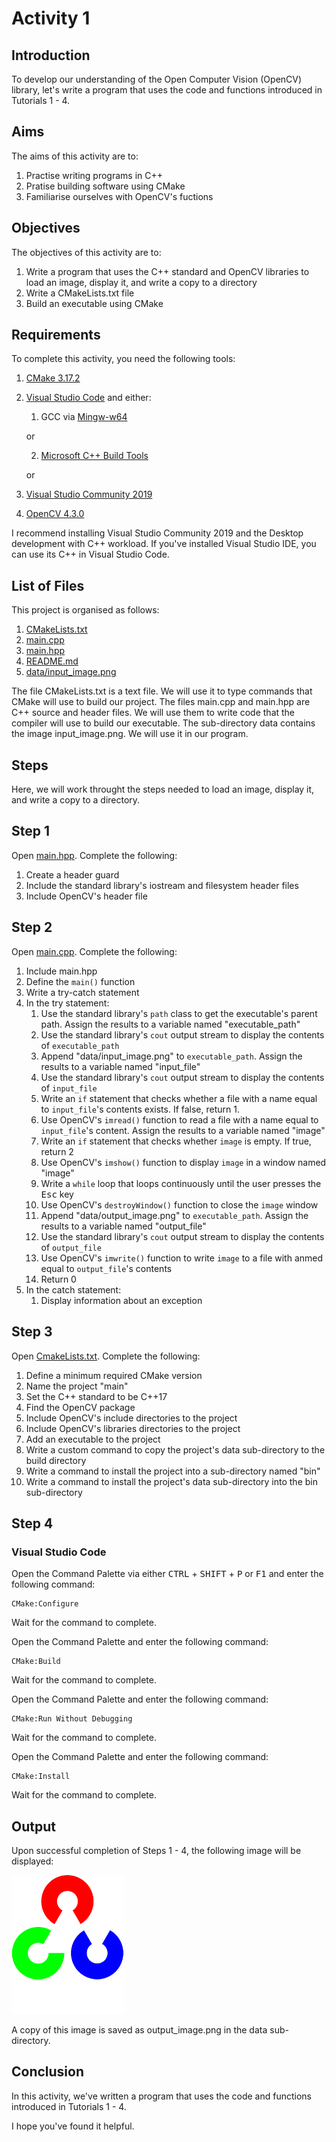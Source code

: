 # Activity 1

## Introduction

To develop our understanding of the Open Computer Vision (OpenCV) library, let's write a program that uses the code and functions introduced in Tutorials 1 - 4.

## Aims

The aims of this activity are to:

1. Practise writing programs in C++
1. Pratise building software using CMake
1. Familiarise ourselves with OpenCV's fuctions

## Objectives

The objectives of this activity are to:

1. Write a program that uses the C++ standard and OpenCV libraries to load an image, display it, and write a copy to a directory
1. Write a CMakeLists.txt file
1. Build an executable using CMake

## Requirements

To complete this activity, you need the following tools:

1. [CMake 3.17.2](https://cmake.org/)
1. [Visual Studio Code](https://code.visualstudio.com/) and either: 
    1) GCC via [Mingw-w64](http://mingw-w64.org/doku.php)
    
    or
    
    2) [Microsoft C++ Build Tools](https://visualstudio.microsoft.com/visual-cpp-build-tools/)

    or

1. [Visual Studio Community 2019](https://visualstudio.microsoft.com/vs/)
1. [OpenCV 4.3.0](https://opencv.org/)

I recommend installing Visual Studio Community 2019 and the Desktop development with C++ workload. If you've installed Visual Studio IDE, you can use its C++ in Visual Studio Code.

## List of Files

This project is organised as follows:

1. [CMakeLists.txt](CMakeLists.txt)
1. [main.cpp](main.cpp)
1. [main.hpp](main.hpp)
1. [README.md](README.md)
1. [data/input_image.png](data/input_image.png)

The file CMakeLists.txt is a text file. We will use it to type commands that CMake will use to build our project. The files main.cpp and main.hpp are C++ source and header files. We will use them to write code that the compiler will use to build our executable. The sub-directory data contains the image input_image.png. We will use it in our program.

## Steps

Here, we will work throught the steps needed to load an image, display it, and write a copy to a directory. 

## Step 1

Open [main.hpp](main.hpp). Complete the following:

1. Create a header guard
1. Include the standard library's iostream and filesystem header files
1. Include OpenCV's header file

## Step 2

Open [main.cpp](main.cpp). Complete the following:

1. Include main.hpp
1. Define the ```main()``` function
1. Write a try-catch statement
1. In the try statement:
    1. Use the standard library's `path` class to get the executable's parent path. Assign the results to a variable named "executable_path"
    1. Use the standard library's `cout` output stream to display the contents of `executable_path`
    1. Append "data/input_image.png" to `executable_path`. Assign the results to a variable named "input_file"
    1. Use the standard library's `cout` output stream to display the contents of `input_file`
    1. Write an `if` statement that checks whether a file with a name equal to `input_file`'s contents exists. If false, return 1.
    1. Use OpenCV's `imread()` function to read a file with a name equal to `input_file`'s content. Assign the results to a variable named "image"
    1. Write an `if` statement that checks whether `image` is empty. If true, return 2
    1. Use OpenCV's `imshow()` function to display `image` in a window named "image"
    1. Write a `while` loop that loops continuously until the user presses the <kbd>Esc</kbd> key
    1. Use OpenCV's `destroyWindow()` function to close the `image` window
    1. Append "data/output_image.png" to `executable_path`. Assign the results to a variable named "output_file"
    1. Use the standard library's `cout` output stream to display the contents of `output_file`
    1. Use OpenCV's `imwrite()` function to write `image` to a file with anmed equal to `output_file`'s contents
    1. Return 0
1. In the catch statement:
    1. Display information about an exception

## Step 3

Open [CmakeLists.txt](CMakeLists.txt). Complete the following:

1. Define a minimum required CMake version
1. Name the project "main"
1. Set the C++ standard to be C++17
1. Find the OpenCV package
1. Include OpenCV's include directories to the project
1. Include OpenCV's libraries directories to the project
1. Add an executable to the project
1. Write a custom command to copy the project's data sub-directory to the build directory
1. Write a command to install the project into a sub-directory named "bin"
1. Write a command to install the project's data sub-directory into the bin sub-directory

## Step 4

### Visual Studio Code

Open the Command Palette via either <kbd>CTRL</kbd> + <kbd>SHIFT</kbd> + <kbd>P</kbd> or <kbd>F1</kbd> and enter the following command:

    CMake:Configure

Wait for the command to complete.

Open the Command Palette and enter the following command:

    CMake:Build

Wait for the command to complete.

Open the Command Palette and enter the following command:

    CMake:Run Without Debugging

Wait for the command to complete.

Open the Command Palette and enter the following command:

    CMake:Install

Wait for the command to complete.

## Output

Upon successful completion of Steps 1 - 4, the following image will be displayed:

![output](data/input_image.png)

A copy of this image is saved as output_image.png in the data sub-directory.

## Conclusion

In this activity, we've written a program that uses the code and functions introduced in Tutorials 1 - 4.

I hope you've found it helpful.